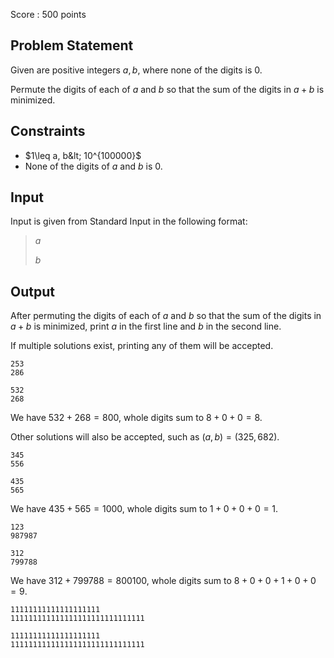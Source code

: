 Score : $500$ points

## Problem Statement

Given are positive integers $a, b$, where none of the digits is $0$.

Permute the digits of each of $a$ and $b$ so that the sum of the digits in $a+b$ is minimized.

## Constraints

- $1\leq a, b&lt; 10^{100000}$
- None of the digits of $a$ and $b$ is $0$.

## Input

Input is given from Standard Input in the following format:

> $a$
> 
> $b$

## Output

After permuting the digits of each of $a$ and $b$ so that the sum of the digits in $a+b$ is minimized, print $a$ in the first line and $b$ in the second line.

If multiple solutions exist, printing any of them will be accepted.

```input1
253
286
```

```output1
532
268
```

We have $532 + 268 = 800$, whole digits sum to $8+0+0=8$.

Other solutions will also be accepted, such as $(a, b) = (325, 682)$.

```input2
345
556
```

```output2
435
565
```

We have $435+565=1000$, whole digits sum to $1+0+0+0=1$.

```input3
123
987987
```

```output3
312
799788
```

We have $312 + 799788 = 800100$, whole digits sum to $8+0+0+1+0+0=9$.

```input4
11111111111111111111
111111111111111111111111111111
```

```output4
11111111111111111111
111111111111111111111111111111
```